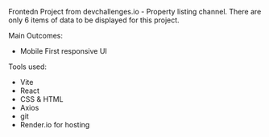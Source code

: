 Frontedn Project from devchallenges.io - Property listing channel.
There are only 6 items of data to be displayed for this project.

Main Outcomes:

- Mobile First responsive UI

Tools used:

- Vite
- React
- CSS & HTML
- Axios
- git
- Render.io for hosting

